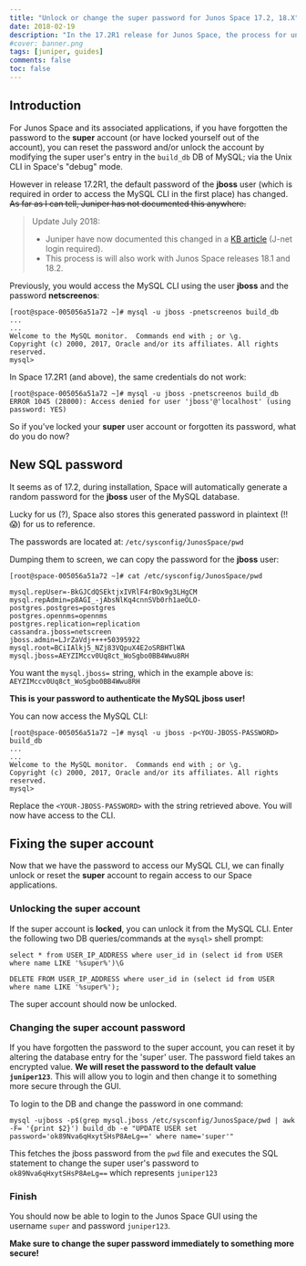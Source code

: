 ```yaml
---
title: "Unlock or change the super password for Junos Space 17.2, 18.X"
date: 2018-02-19
description: "In the 17.2R1 release for Junos Space, the process for unlocking or changing the password for the super account has changed."
#cover: banner.png
tags: [juniper, guides]
comments: false
toc: false
---
```


## Introduction
For Junos Space and its associated applications, if you have forgotten the password to the __super__ account (or have locked yourself out of the account), you can reset the password and/or unlock the account by modifying the super user's entry in the `build_db` DB of MySQL; via the Unix CLI in Space's "debug" mode.

However in release 17.2R1, the default password of the __jboss__ user (which is required in order to access the MySQL CLI in the first place) has changed. ~~As far as I can tell, Juniper has not documented this anywhere.~~

> Update July 2018:
> - Juniper have now documented this changed in a [KB article][KB] (J-net login required).
> - This process is will also work with Junos Space releases 18.1 and 18.2.<br>


Previously, you would access the MySQL CLI using the user __jboss__ and the password __netscreenos__:

```shell
[root@space-005056a51a72 ~]# mysql -u jboss -pnetscreenos build_db
...
...
Welcome to the MySQL monitor.  Commands end with ; or \g.
Copyright (c) 2000, 2017, Oracle and/or its affiliates. All rights reserved.
mysql>
```

In Space 17.2R1 (and above), the same credentials do not work:

```shell
[root@space-005056a51a72 ~]# mysql -u jboss -pnetscreenos build_db
ERROR 1045 (28000): Access denied for user 'jboss'@'localhost' (using password: YES)
```

So if you've locked your __super__ user account or forgotten its password, what do you do now?

## New SQL password
It seems as of 17.2, during installation, Space will automatically generate a random password for the __jboss__ user of the MySQL database.

Lucky for us (?), Space also stores this generated password in plaintext (!! 😱) for us to reference.

The passwords are located at: `/etc/sysconfig/JunosSpace/pwd`

Dumping them to screen, we can copy the password for the __jboss__ user:

```shell
[root@space-005056a51a72 ~]# cat /etc/sysconfig/JunosSpace/pwd

mysql.repUser=-BkGJCdQSEktjxIVRlF4rBOx9g3LHgCM
mysql.repAdmin=p8AGI_-jAbsNlKq4cnnSVb0rh1aeOLO-
postgres.postgres=postgres
postgres.opennms=opennms
postgres.replication=replication
cassandra.jboss=netscreen
jboss.admin=LJrZaVdj++++50395922
mysql.root=BCiIAlkj5_NZj83VQpuX4E2oSRBHTlWA
mysql.jboss=AEYZIMccv0Uq8ct_WoSgbo0BB4Wwu8RH
```

You want the `mysql.jboss=` string, which in the example above is: `AEYZIMccv0Uq8ct_WoSgbo0BB4Wwu8RH`

__This is your password to authenticate the MySQL jboss user!__

You can now access the MySQL CLI:

```shell
[root@space-005056a51a72 ~]# mysql -u jboss -p<YOU-JBOSS-PASSWORD> build_db
...
...
Welcome to the MySQL monitor.  Commands end with ; or \g.
Copyright (c) 2000, 2017, Oracle and/or its affiliates. All rights reserved.
mysql>
```

Replace the `<YOUR-JBOSS-PASSWORD>` with the string retrieved above. You will now have access to the CLI.

## Fixing the super account
Now that we have the password to access our MySQL CLI, we can finally unlock or reset the __super__ account to regain access to our Space applications.


### Unlocking the super account
If the super account is __locked__, you can unlock it from the MySQL CLI. Enter the following two DB queries/commands at the `mysql>` shell prompt:

```shell
select * from USER_IP_ADDRESS where user_id in (select id from USER where name LIKE '%super%')\G
```

```shell
DELETE FROM USER_IP_ADDRESS where user_id in (select id from USER where name LIKE '%super%');
```

The super account should now be unlocked.

### Changing the super account password
If you have forgotten the password to the super account, you can reset it by altering the database entry for the 'super' user. The password field takes an encrypted value. __We will reset the password to the default value `juniper123`__. This will allow you to login and then change it to something more secure through the GUI.

To login to the DB and change the password in one command:

```shell
mysql -ujboss -p$(grep mysql.jboss /etc/sysconfig/JunosSpace/pwd | awk -F= '{print $2}') build_db -e "UPDATE USER set password='ok89Nva6qHxytSHsP8AeLg==' where name='super'"
```

This fetches the jboss password from the `pwd` file and executes the SQL statement to change the super user's password to `ok89Nva6qHxytSHsP8AeLg==` which represents `juniper123`


### Finish
You should now be able to login to the Junos Space GUI using the username `super` and password `juniper123`.

__Make sure to change the super password immediately to something more secure!__

[KB]:https://kb.juniper.net/InfoCenter/index?page=content&id=KB17582
